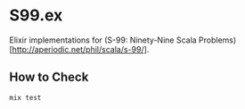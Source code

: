 # S99.ex

Elixir implementations for (S-99: Ninety-Nine Scala Problems)[http://aperiodic.net/phil/scala/s-99/].

## How to Check

    mix test
